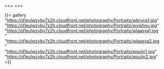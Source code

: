 +++
+++

{{< gallery "https://d1eulwzybv7z2h.cloudfront.net/photography/Portraits/wbryce1.jpg"
"https://d1eulwzybv7z2h.cloudfront.net/photography/Portraits/wvishnu.jpg"
"https://d1eulwzybv7z2h.cloudfront.net/photography/Portraits/wlaasya1.jpg"
"https://d1eulwzybv7z2h.cloudfront.net/photography/Portraits/wlaasya2.jpg"
"https://d1eulwzybv7z2h.cloudfront.net/photography/Portraits/wsujin1.jpg" 
"https://d1eulwzybv7z2h.cloudfront.net/photography/Portraits/wsujin2.jpg"   >}}
